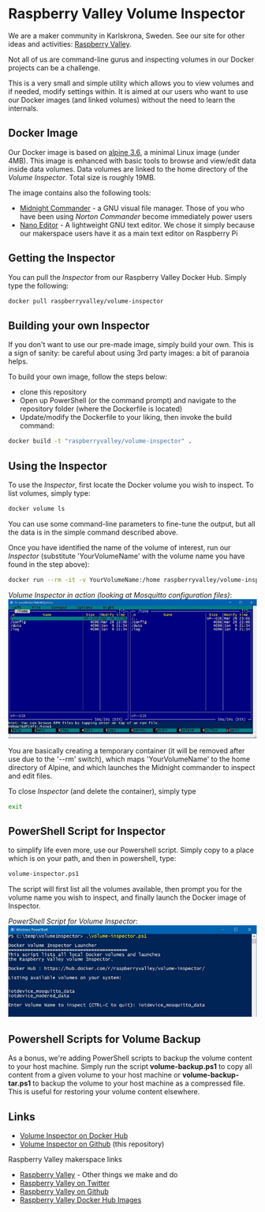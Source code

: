 # Raspberry Valley Volume Inspector

We are a maker community in Karlskrona, Sweden. See our site for other ideas and activities: [Raspberry Valley](https://raspberry-valley.azurewebsites.net).

Not all of us are command-line gurus and inspecting volumes in our Docker projects can be a challenge.

This is a very small and simple utility which allows you to view volumes and if needed, modify settings within. It is aimed at our users who want to use our Docker images (and linked volumes) without the need to learn the internals.

## Docker Image

Our Docker image is based on [alpine 3.6](https://hub.docker.com/_/alpine/), a minimal Linux image (under 4MB). This image is enhanced with basic tools to browse and view/edit data inside data volumes. Data volumes are linked to the home directory of the *Volume Inspector*. Total size is roughly 19MB.

The image contains also the following tools:

* [Midnight Commander](http://midnight-commander.org/) - a GNU visual file manager. Those of you who have been using *Norton Commander* become immediately power users
* [Nano Editor](https://www.nano-editor.org/) - A lightweight GNU text editor. We chose it simply because our makerspace users have it as a main text editor on Raspberry Pi

## Getting the Inspector

You can pull the *Inspector* from our Raspberry Valley Docker Hub. Simply type the following:

```bash
docker pull raspberryvalley/volume-inspector
```

## Building your own Inspector

If you don't want to use our pre-made image, simply build your own. This is a sign of sanity: be careful about using 3rd party images: a bit of paranoia helps.

To build your own image, follow the steps below:

* clone this repository
* Open up PowerShell (or the command prompt) and navigate to the repository folder (where the Dockerfile is located)
* Update/modify the Dockerfile to your liking, then invoke the build command:

```bash
docker build -t "raspberryvalley/volume-inspector" .
```

## Using the Inspector

To use the *Inspector*, first locate the Docker volume you wish to inspect. To list volumes, simply type:

```bash
docker volume ls
```

You can use some command-line parameters to fine-tune the output, but all the data is in the simple command described above.

Once you have identified the name of the volume of interest, run our *Inspector* (substitute 'YourVolumeName' with the volume name you have found in the step above):

```bash
docker run --rm -it -v YourVolumeName:/home raspberryvalley/volume-inspector
```

*Volume Inspector in action (looking at Mosquitto configuration files)*:
![Inspector in Action](img/Inspector-in-Action.jpg)

You are basically creating a temporary container (it will be removed after use due to the '--rm' switch), which maps 'YourVolumeName' to the home directory of Alpine, and which launches the Midnight commander to inspect and edit files.

To close *Inspector* (and delete the container), simply type

```bash
exit
```

## PowerShell Script for Inspector

to simplify life even more, use our Powershell script. Simply copy to a place which is on your path, and then in powershell, type:

```bash
volume-inspector.ps1
```

The script will first list all the volumes available, then prompt you for the volume name you wish to inspect, and finally launch the Docker image of Inspector.

*PowerShell Script for Volume Inspector*:
![Powershell script in action](img/Inspector-PowerShell.jpg)

## Powershell Scripts for Volume Backup

As a bonus, we're adding PowerShell scripts to backup the volume content to your host machine. Simply run the script **volume-backup.ps1** to copy all content from a given volume to your host machine or **volume-backup-tar.ps1** to backup the volume to your host machine as a compressed file. This is useful for restoring your volume content elsewhere.

## Links

* [Volume Inspector on Docker Hub](https://hub.docker.com/r/raspberryvalley/volume-inspector/)
* [Volume Inspector on Github](https://github.com/raspberryvalley/docker-volume-inspector) (this repository)

Raspberry Valley makerspace links

* [Raspberry Valley](https://raspberry-valley.azurewebsites.net) - Other things we make and do
* [Raspberry Valley on Twitter](https://twitter.com/RaspberryValley)
* [Raspberry Valley on Github](https://github.com/raspberryvalley)
* [Raspberry Valley Docker Hub Images](hub.docker.com/r/raspberryvalley/)
